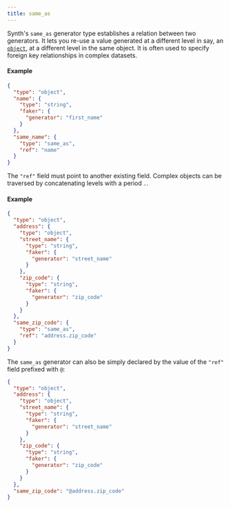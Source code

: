 ```yaml
---
title: same_as
---
```


Synth's `same_as` generator type establishes a relation between two generators. It lets you re-use a value generated at
a different level in say, an [`object`](object), at a different level in the same object. It is often
used to specify foreign key relationships in complex datasets.

#### Example

```json synth
{
  "type": "object",
  "name": {
    "type": "string",
    "faker": {
      "generator": "first_name"
    }
  },
  "same_name": {
    "type": "same_as",
    "ref": "name"
  }
}
```

The `"ref"` field must point to another existing field. Complex objects can be traversed by concatenating levels
with a period `.`.

#### Example

```json synth
{
  "type": "object",
  "address": {
    "type": "object",
    "street_name": {
      "type": "string",
      "faker": {
        "generator": "street_name"
      }
    },
    "zip_code": {
      "type": "string",
      "faker": {
        "generator": "zip_code"
      }
    }
  },
  "same_zip_code": {
    "type": "same_as",
    "ref": "address.zip_code"
  }
}
```

The `same_as` generator can also be simply declared by the value of the `"ref"` field prefixed with `@`:

```json synth
{
  "type": "object",
  "address": {
    "type": "object",
    "street_name": {
      "type": "string",
      "faker": {
        "generator": "street_name"
      }
    },
    "zip_code": {
      "type": "string",
      "faker": {
        "generator": "zip_code"
      }
    }
  },
  "same_zip_code": "@address.zip_code"
}
```